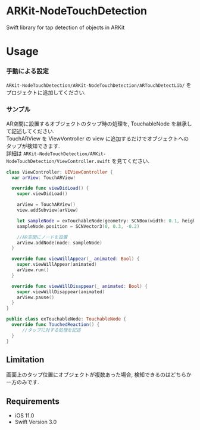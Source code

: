 # ARKit-NodeTouchDetection
Swift library for tap detection of objects in ARKit

# Usage
### 手動による設定
 `ARKit-NodeTouchDetection/ARKit-NodeTouchDetection/ARTouchDetectLib/` をプロジェクトに追加してください.

### サンプル
AR空間に設置するオブジェクトのタップ時の処理を, TouchableNode を継承して記述してください. <br>
TouchARView を ViewVontroller の view に追加するだけでオブジェクトへのタップが検知できます. <br>
詳細は `ARKit-NodeTouchDetection/ARKit-NodeTouchDetection/ViewController.swift` を見てください.

```swift
class ViewController: UIViewController {
  var arView: TouchARView!

  override func viewDidLoad() {
    super.viewDidLoad()

    arView = TouchARView()
    view.addSubview(arView)

    let sampleNode = exTouchableNode(geometry: SCNBox(width: 0.1, height: 0.1, length: 0.1, chamferRadius: 0))
    sampleNode.position = SCNVector3(0, 0.3, -0.2)

    //AR空間にノードを設置
    arView.addNode(node: sampleNode)
  }

  override func viewWillAppear(_ animated: Bool) {
    super.viewWillAppear(animated)
    arView.run()
  }

  override func viewWillDisappear(_ animated: Bool) {
    super.viewWillDisappear(animated)
    arView.pause()
  }
}

public class exTouchableNode: TouchableNode {
  override func TouchedReaction() {
      //タップに対する処理を記述
  }
}

```

## Limitation
画面上のタップ位置にオブジェクトが複数あった場合, 検知できるのはどちらか一方のみです.

## Requirements
- iOS 11.0
- Swift Version 3.0

